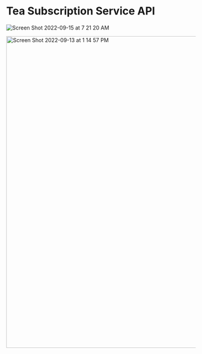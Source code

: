# Tea Subscription Service API



![Screen Shot 2022-09-15 at 7 21 20 AM](https://user-images.githubusercontent.com/98674727/190414681-b0082dd6-c890-4612-8d60-2d1df66f083e.png)




<img width="830" alt="Screen Shot 2022-09-13 at 1 14 57 PM" src="https://user-images.githubusercontent.com/98674727/189990640-e5f23d3f-e308-4b42-b6e3-e1edb4283ac6.png">


